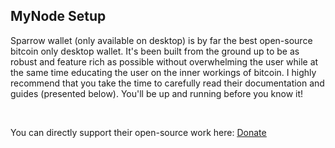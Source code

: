 ## MyNode Setup

Sparrow wallet (only available on desktop) is by far the best open-source bitcoin only desktop wallet. 
It's been built from the ground up to be as robust and feature rich as possible without overwhelming the user while at the 
same time educating the user on the inner workings of bitcoin. I highly recommend that you take the time to carefully
read their documentation and guides (presented below). You'll be up and running before you know it!

&nbsp;

You can directly support their open-source work here: <ins><a href="https://sparrowwallet.com/docs/quick-start.html" target="_blank" rel="noopener noreferrer">Donate</a></ins>


